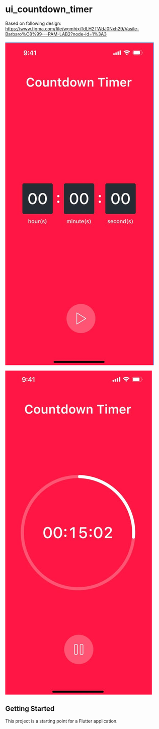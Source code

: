 # ui_countdown_timer
Based on following design: https://www.figma.com/file/wgmhjxiTdLH2TWdJ0Nxh29/Vasile-Barbaro%C8%99---PAM-LAB2?node-id=1%3A3

![Original Design](/screenshots/mainscreen.jpg?raw=true "Original Design")

![Original Design](/screenshots/countdowntimer.jpg?raw=true "Original Design")



## Getting Started

This project is a starting point for a Flutter application.
